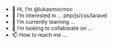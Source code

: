 - 👋 Hi, I’m @lukasmocmoc
- 👀 I’m interested in ... php/js/css/laravel
- 🌱 I’m currently learning ...
- 💞️ I’m looking to collaborate on ...
- 📫 How to reach me ...

<!---
lukasmocmoc/lukasmocmoc is a ✨ special ✨ repository because its `README.md` (this file) appears on your GitHub profile.
You can click the Preview link to take a look at your changes.
--->
